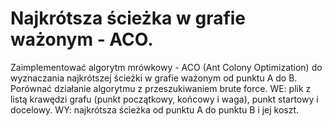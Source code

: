 # Najkrótsza ścieżka w grafie ważonym - ACO.
Zaimplementować algorytm mrówkowy - ACO (Ant Colony Optimization) do wyznaczania najkrótszej ścieżki w grafie ważonym od punktu A do B. Porównać działanie algorytmu z przeszukiwaniem brute force. WE: plik z listą krawędzi grafu (punkt początkowy, końcowy i waga), punkt startowy i docelowy. WY: najkrótsza ścieżka od punktu A do punktu B i jej koszt.
